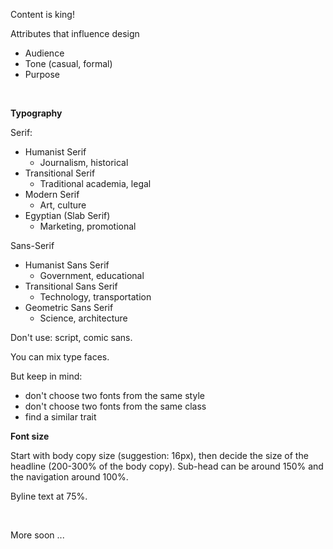 Content is king!

Attributes that influence design

  * Audience
  * Tone (casual, formal)
  * Purpose

<br />

**Typography**

Serif:

  * Humanist Serif
    * Journalism, historical
  * Transitional Serif
    * Traditional academia, legal
  * Modern Serif
    * Art, culture
  * Egyptian (Slab Serif)
    * Marketing, promotional

Sans-Serif

  * Humanist Sans Serif
    * Government, educational
  * Transitional Sans Serif
    * Technology, transportation
  * Geometric Sans Serif
    * Science, architecture

Don't use: script, comic sans.

You can mix type faces.

But keep in mind:

  * don't choose two fonts from the same style
  * don't choose two fonts from the same class
  * find a similar trait

**Font size**

Start with body copy size (suggestion: 16px), then decide the size of the headline (200-300% of the body copy). Sub-head can be around 150% and the navigation around 100%.

Byline text at 75%.

<br />

More soon ...
